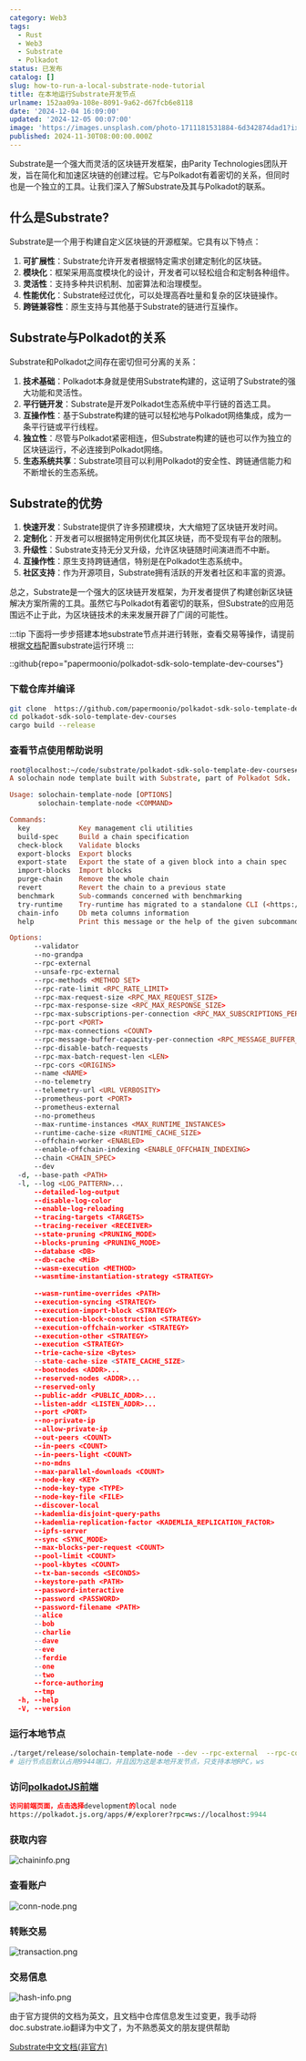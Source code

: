 ```yaml
---
category: Web3
tags:
  - Rust
  - Web3
  - Substrate
  - Polkadot
status: 已发布
catalog: []
slug: how-to-run-a-local-substrate-node-tutorial
title: 在本地运行Substrate开发节点
urlname: 152aa09a-108e-8091-9a62-d67fcb6e8118
date: '2024-12-04 16:09:00'
updated: '2024-12-05 00:07:00'
image: 'https://images.unsplash.com/photo-1711181531884-6d342874dad1?ixlib=rb-4.0.3&q=85&fm=jpg&crop=entropy&cs=srgb'
published: 2024-11-30T08:00:00.000Z
---
```


Substrate是一个强大而灵活的区块链开发框架，由Parity Technologies团队开发，旨在简化和加速区块链的创建过程。它与Polkadot有着密切的关系，但同时也是一个独立的工具。让我们深入了解Substrate及其与Polkadot的联系。


## 什么是Substrate?


Substrate是一个用于构建自定义区块链的开源框架。它具有以下特点：

1. **可扩展性**：Substrate允许开发者根据特定需求创建定制化的区块链。
2. **模块化**：框架采用高度模块化的设计，开发者可以轻松组合和定制各种组件。
3. **灵活性**：支持多种共识机制、加密算法和治理模型。
4. **性能优化**：Substrate经过优化，可以处理高吞吐量和复杂的区块链操作。
5. **跨链兼容性**：原生支持与其他基于Substrate的链进行互操作。

## Substrate与Polkadot的关系


Substrate和Polkadot之间存在密切但可分离的关系：

1. **技术基础**：Polkadot本身就是使用Substrate构建的，这证明了Substrate的强大功能和灵活性。
2. **平行链开发**：Substrate是开发Polkadot生态系统中平行链的首选工具。
3. **互操作性**：基于Substrate构建的链可以轻松地与Polkadot网络集成，成为一条平行链或平行线程。
4. **独立性**：尽管与Polkadot紧密相连，但Substrate构建的链也可以作为独立的区块链运行，不必连接到Polkadot网络。
5. **生态系统共享**：Substrate项目可以利用Polkadot的安全性、跨链通信能力和不断增长的生态系统。

## Substrate的优势

1. **快速开发**：Substrate提供了许多预建模块，大大缩短了区块链开发时间。
2. **定制化**：开发者可以根据特定用例优化其区块链，而不受现有平台的限制。
3. **升级性**：Substrate支持无分叉升级，允许区块链随时间演进而不中断。
4. **互操作性**：原生支持跨链通信，特别是在Polkadot生态系统中。
5. **社区支持**：作为开源项目，Substrate拥有活跃的开发者社区和丰富的资源。

总之，Substrate是一个强大的区块链开发框架，为开发者提供了构建创新区块链解决方案所需的工具。虽然它与Polkadot有着密切的联系，但Substrate的应用范围远不止于此，为区块链技术的未来发展开辟了广阔的可能性。


:::tip
下面将一步步搭建本地substrate节点并进行转账，查看交易等操作，请提前根据[文档](https://substrate-docs.pages.dev/en/install/macos/?mode=light)配置substrate运行环境
:::


::github{repo="papermoonio/polkadot-sdk-solo-template-dev-courses"}


### 下载仓库并编译


```bash
git clone  https://github.com/papermoonio/polkadot-sdk-solo-template-dev-courses 
cd polkadot-sdk-solo-template-dev-courses
cargo build --release
```


### 查看节点使用帮助说明


```prolog
root@localhost:~/code/substrate/polkadot-sdk-solo-template-dev-courses# ./target/release/solochain-template-node -h
A solochain node template built with Substrate, part of Polkadot Sdk.

Usage: solochain-template-node [OPTIONS]
       solochain-template-node <COMMAND>

Commands:
  key            Key management cli utilities
  build-spec     Build a chain specification
  check-block    Validate blocks
  export-blocks  Export blocks
  export-state   Export the state of a given block into a chain spec
  import-blocks  Import blocks
  purge-chain    Remove the whole chain
  revert         Revert the chain to a previous state
  benchmark      Sub-commands concerned with benchmarking
  try-runtime    Try-runtime has migrated to a standalone CLI (<https://github.com/paritytech/try-runtime-cli>). The subcommand exists as a stub and deprecation notice. It will be removed entirely some time after January 2024
  chain-info     Db meta columns information
  help           Print this message or the help of the given subcommand(s)

Options:
      --validator                                                                                Enable validator mode
      --no-grandpa                                                                               Disable GRANDPA
      --rpc-external                                                                             Listen to all RPC interfaces (default: local)
      --unsafe-rpc-external                                                                      Listen to all RPC interfaces
      --rpc-methods <METHOD SET>                                                                 RPC methods to expose. [default: auto] [possible values: auto, safe, unsafe]
      --rpc-rate-limit <RPC_RATE_LIMIT>                                                          RPC rate limiting (calls/minute) for each connection
      --rpc-max-request-size <RPC_MAX_REQUEST_SIZE>                                              Set the maximum RPC request payload size for both HTTP and WS in megabytes [default: 15]
      --rpc-max-response-size <RPC_MAX_RESPONSE_SIZE>                                            Set the maximum RPC response payload size for both HTTP and WS in megabytes [default: 15]
      --rpc-max-subscriptions-per-connection <RPC_MAX_SUBSCRIPTIONS_PER_CONNECTION>              Set the maximum concurrent subscriptions per connection [default: 1024]
      --rpc-port <PORT>                                                                          Specify JSON-RPC server TCP port
      --rpc-max-connections <COUNT>                                                              Maximum number of RPC server connections [default: 100]
      --rpc-message-buffer-capacity-per-connection <RPC_MESSAGE_BUFFER_CAPACITY_PER_CONNECTION>  The number of messages the RPC server is allowed to keep in memory [default: 64]
      --rpc-disable-batch-requests                                                               Disable RPC batch requests
      --rpc-max-batch-request-len <LEN>                                                          Limit the max length per RPC batch request
      --rpc-cors <ORIGINS>                                                                       Specify browser *origins* allowed to access the HTTP & WS RPC servers
      --name <NAME>                                                                              The human-readable name for this node
      --no-telemetry                                                                             Disable connecting to the Substrate telemetry server
      --telemetry-url <URL VERBOSITY>                                                            The URL of the telemetry server to connect to
      --prometheus-port <PORT>                                                                   Specify Prometheus exporter TCP Port
      --prometheus-external                                                                      Expose Prometheus exporter on all interfaces
      --no-prometheus                                                                            Do not expose a Prometheus exporter endpoint
      --max-runtime-instances <MAX_RUNTIME_INSTANCES>                                            The size of the instances cache for each runtime [max: 32] [default: 8]
      --runtime-cache-size <RUNTIME_CACHE_SIZE>                                                  Maximum number of different runtimes that can be cached [default: 2]
      --offchain-worker <ENABLED>                                                                Execute offchain workers on every block [default: when-authority] [possible values: always, never, when-authority]
      --enable-offchain-indexing <ENABLE_OFFCHAIN_INDEXING>                                      Enable offchain indexing API [default: false] [possible values: true, false]
      --chain <CHAIN_SPEC>                                                                       Specify the chain specification
      --dev                                                                                      Specify the development chain
  -d, --base-path <PATH>                                                                         Specify custom base path
  -l, --log <LOG_PATTERN>...                                                                     Sets a custom logging filter (syntax: `<target>=<level>`)
      --detailed-log-output                                                                      Enable detailed log output
      --disable-log-color                                                                        Disable log color output
      --enable-log-reloading                                                                     Enable feature to dynamically update and reload the log filter
      --tracing-targets <TARGETS>                                                                Sets a custom profiling filter
      --tracing-receiver <RECEIVER>                                                              Receiver to process tracing messages [default: log] [possible values: log]
      --state-pruning <PRUNING_MODE>                                                             Specify the state pruning mode
      --blocks-pruning <PRUNING_MODE>                                                            Specify the blocks pruning mode [default: archive-canonical]
      --database <DB>                                                                            Select database backend to use [possible values: rocksdb, paritydb, auto, paritydb-experimental]
      --db-cache <MiB>                                                                           Limit the memory the database cache can use
      --wasm-execution <METHOD>                                                                  Method for executing Wasm runtime code [default: compiled] [possible values: interpreted-i-know-what-i-do, compiled]
      --wasmtime-instantiation-strategy <STRATEGY>                                               The WASM instantiation method to use [default: pooling-copy-on-write] [possible values: pooling-copy-on-write, recreate-instance-copy-on-write, pooling,
                                                                                                 recreate-instance]
      --wasm-runtime-overrides <PATH>                                                            Specify the path where local WASM runtimes are stored
      --execution-syncing <STRATEGY>                                                             Runtime execution strategy for importing blocks during initial sync [possible values: native, wasm, both, native-else-wasm]
      --execution-import-block <STRATEGY>                                                        Runtime execution strategy for general block import (including locally authored blocks) [possible values: native, wasm, both, native-else-wasm]
      --execution-block-construction <STRATEGY>                                                  Runtime execution strategy for constructing blocks [possible values: native, wasm, both, native-else-wasm]
      --execution-offchain-worker <STRATEGY>                                                     Runtime execution strategy for offchain workers [possible values: native, wasm, both, native-else-wasm]
      --execution-other <STRATEGY>                                                               Runtime execution strategy when not syncing, importing or constructing blocks [possible values: native, wasm, both, native-else-wasm]
      --execution <STRATEGY>                                                                     The execution strategy that should be used by all execution contexts [possible values: native, wasm, both, native-else-wasm]
      --trie-cache-size <Bytes>                                                                  Specify the state cache size [default: 67108864]
      --state-cache-size <STATE_CACHE_SIZE>                                                      DEPRECATED: switch to `--trie-cache-size`
      --bootnodes <ADDR>...                                                                      Specify a list of bootnodes
      --reserved-nodes <ADDR>...                                                                 Specify a list of reserved node addresses
      --reserved-only                                                                            Whether to only synchronize the chain with reserved nodes
      --public-addr <PUBLIC_ADDR>...                                                             Public address that other nodes will use to connect to this node
      --listen-addr <LISTEN_ADDR>...                                                             Listen on this multiaddress
      --port <PORT>                                                                              Specify p2p protocol TCP port
      --no-private-ip                                                                            Always forbid connecting to private IPv4/IPv6 addresses
      --allow-private-ip                                                                         Always accept connecting to private IPv4/IPv6 addresses
      --out-peers <COUNT>                                                                        Number of outgoing connections we're trying to maintain [default: 8]
      --in-peers <COUNT>                                                                         Maximum number of inbound full nodes peers [default: 32]
      --in-peers-light <COUNT>                                                                   Maximum number of inbound light nodes peers [default: 100]
      --no-mdns                                                                                  Disable mDNS discovery (default: true)
      --max-parallel-downloads <COUNT>                                                           Maximum number of peers from which to ask for the same blocks in parallel [default: 5]
      --node-key <KEY>                                                                           Secret key to use for p2p networking
      --node-key-type <TYPE>                                                                     Crypto primitive to use for p2p networking [default: ed25519] [possible values: ed25519]
      --node-key-file <FILE>                                                                     File from which to read the node's secret key to use for p2p networking
      --discover-local                                                                           Enable peer discovery on local networks
      --kademlia-disjoint-query-paths                                                            Require iterative Kademlia DHT queries to use disjoint paths
      --kademlia-replication-factor <KADEMLIA_REPLICATION_FACTOR>                                Kademlia replication factor [default: 20]
      --ipfs-server                                                                              Join the IPFS network and serve transactions over bitswap protocol
      --sync <SYNC_MODE>                                                                         Blockchain syncing mode. [default: full] [possible values: full, fast, fast-unsafe, warp]
      --max-blocks-per-request <COUNT>                                                           Maximum number of blocks per request [default: 64]
      --pool-limit <COUNT>                                                                       Maximum number of transactions in the transaction pool [default: 8192]
      --pool-kbytes <COUNT>                                                                      Maximum number of kilobytes of all transactions stored in the pool [default: 20480]
      --tx-ban-seconds <SECONDS>                                                                 How long a transaction is banned for
      --keystore-path <PATH>                                                                     Specify custom keystore path
      --password-interactive                                                                     Use interactive shell for entering the password used by the keystore
      --password <PASSWORD>                                                                      Password used by the keystore
      --password-filename <PATH>                                                                 File that contains the password used by the keystore
      --alice                                                                                    Shortcut for `--name Alice --validator`
      --bob                                                                                      Shortcut for `--name Bob --validator`
      --charlie                                                                                  Shortcut for `--name Charlie --validator`
      --dave                                                                                     Shortcut for `--name Dave --validator`
      --eve                                                                                      Shortcut for `--name Eve --validator`
      --ferdie                                                                                   Shortcut for `--name Ferdie --validator`
      --one                                                                                      Shortcut for `--name One --validator`
      --two                                                                                      Shortcut for `--name Two --validator`
      --force-authoring                                                                          Enable authoring even when offline
      --tmp                                                                                      Run a temporary node
  -h, --help                                                                                     Print help (see more with '--help')
  -V, --version                                                                                  Print version
```


### 运行本地节点


```bash
./target/release/solochain-template-node --dev --rpc-external  --rpc-cors all
# 运行节点后默认占用9944端口，并且因为这是本地开发节点，只支持本地RPC，ws
```


### 访问[polkadotJS前端](https://polkadot.js.org/apps/#/explorer?rpc=ws://localhost:9944)


```prolog
访问前端页面，点击选择development的local node
https://polkadot.js.org/apps/#/explorer?rpc=ws://localhost:9944
```


### 获取内容


![chaininfo.png](https://prod-files-secure.s3.us-west-2.amazonaws.com/5d24fe63-e567-4804-86f9-9fdc62e13082/89be5adf-5619-4306-be75-45b425e3c446/chaininfo.png?X-Amz-Algorithm=AWS4-HMAC-SHA256&X-Amz-Content-Sha256=UNSIGNED-PAYLOAD&X-Amz-Credential=ASIAZI2LB46655ZQ5V5U%2F20250329%2Fus-west-2%2Fs3%2Faws4_request&X-Amz-Date=20250329T213138Z&X-Amz-Expires=3600&X-Amz-Security-Token=IQoJb3JpZ2luX2VjEBUaCXVzLXdlc3QtMiJHMEUCIGA%2FcIGsQWkGOSlL2w%2F07v6TQilq8HoEzwuFzfy5RqcGAiEA95NbAz1jfsV5WwS%2BijPFfV7W49P0FuhRyzu%2BEruXxcUq%2FwMIfhAAGgw2Mzc0MjMxODM4MDUiDCzT34XFtuIJPEnFQCrcAwdDi8v7NS7i2M0BK8RnkUcCxH4QrHvn%2BAa2JtB0c9uYfF2h8xLzPxKKeJUhsNuJZb%2BjzbMQbso5x0T5ETt1bGz4l25DEDGUj9g43wqEM8py9boiOoPue5%2FNL1xktnjXavMb2zeuzTBoHVmRUaNcnLlf1nsyVY8aMV7FyNA0BiRozjjxDOTw2Vw3QSvJpHqVCvCjM%2FgsQP8nGanzRRgKoaaAQw79SopJ84JepzdvPnXhgQZIFQeN%2ByIGtqGi4NF8oCVu12oB3SlzmMRuspgx%2F2QN%2FlHmgD8DPlugqYYdWdXyaYUD40JqebgT058O7pAF7lQT2ce2%2Fd8kTsLXfdNDFeET3R0nqHIFTcUznWxZHlhlhO5HbPa8xmpCWOPkn8QG77t8MuaaqM8om3E4XR0NGeM26Rs700t2p0nazpVf1afp54glxacFGLvyf3mdfmIW1Xu9Vq%2B2KTBxDO1UBFKHmA%2BSVEPpZKGbT128aWOiuVoqWVYuxYV1PD1zC6FgzI%2F4jTh4IZENRPaNqGSLEp1MWYExuzqdW2QwNICnSld2zo1rGfAIPAC2LDTg6os5t6aG3P1ZAn4Kcec%2FB%2BYO8eWpkc2JEhJFMd0aJeoWA9gE2EtyFR0%2B%2FwzQBMLA1S7%2BMOy%2Fob8GOqUBzdJYB52WJXlCa83rCLCMyVmG%2Fk0G6x2Ig4BfY9syR4eypE2lv63SigD8%2BvyhTDsj915K20%2F3jEc%2BUSS4q4raWD7Uxp9FawAL2utsZ5R1crPwFbODXWHvtjjvhWlDP0I0KF3YCI51WXz0Dqs%2FvVamGMwvHiX62UridtNprDE5o7VYJrWr%2B1%2F4%2BINVhvhMmCjwFvRFdAh%2BXnZtBmJcZqE%2F%2Bwtbs0An&X-Amz-Signature=38dca378359859790846b47f85c6e702784211329cb8d744ec9cc5ed15978757&X-Amz-SignedHeaders=host&x-id=GetObject)


### 查看账户


![conn-node.png](https://prod-files-secure.s3.us-west-2.amazonaws.com/5d24fe63-e567-4804-86f9-9fdc62e13082/05964f92-c6d8-42d1-b4a1-b3a852295683/conn-node.png?X-Amz-Algorithm=AWS4-HMAC-SHA256&X-Amz-Content-Sha256=UNSIGNED-PAYLOAD&X-Amz-Credential=ASIAZI2LB46655ZQ5V5U%2F20250329%2Fus-west-2%2Fs3%2Faws4_request&X-Amz-Date=20250329T213138Z&X-Amz-Expires=3600&X-Amz-Security-Token=IQoJb3JpZ2luX2VjEBUaCXVzLXdlc3QtMiJHMEUCIGA%2FcIGsQWkGOSlL2w%2F07v6TQilq8HoEzwuFzfy5RqcGAiEA95NbAz1jfsV5WwS%2BijPFfV7W49P0FuhRyzu%2BEruXxcUq%2FwMIfhAAGgw2Mzc0MjMxODM4MDUiDCzT34XFtuIJPEnFQCrcAwdDi8v7NS7i2M0BK8RnkUcCxH4QrHvn%2BAa2JtB0c9uYfF2h8xLzPxKKeJUhsNuJZb%2BjzbMQbso5x0T5ETt1bGz4l25DEDGUj9g43wqEM8py9boiOoPue5%2FNL1xktnjXavMb2zeuzTBoHVmRUaNcnLlf1nsyVY8aMV7FyNA0BiRozjjxDOTw2Vw3QSvJpHqVCvCjM%2FgsQP8nGanzRRgKoaaAQw79SopJ84JepzdvPnXhgQZIFQeN%2ByIGtqGi4NF8oCVu12oB3SlzmMRuspgx%2F2QN%2FlHmgD8DPlugqYYdWdXyaYUD40JqebgT058O7pAF7lQT2ce2%2Fd8kTsLXfdNDFeET3R0nqHIFTcUznWxZHlhlhO5HbPa8xmpCWOPkn8QG77t8MuaaqM8om3E4XR0NGeM26Rs700t2p0nazpVf1afp54glxacFGLvyf3mdfmIW1Xu9Vq%2B2KTBxDO1UBFKHmA%2BSVEPpZKGbT128aWOiuVoqWVYuxYV1PD1zC6FgzI%2F4jTh4IZENRPaNqGSLEp1MWYExuzqdW2QwNICnSld2zo1rGfAIPAC2LDTg6os5t6aG3P1ZAn4Kcec%2FB%2BYO8eWpkc2JEhJFMd0aJeoWA9gE2EtyFR0%2B%2FwzQBMLA1S7%2BMOy%2Fob8GOqUBzdJYB52WJXlCa83rCLCMyVmG%2Fk0G6x2Ig4BfY9syR4eypE2lv63SigD8%2BvyhTDsj915K20%2F3jEc%2BUSS4q4raWD7Uxp9FawAL2utsZ5R1crPwFbODXWHvtjjvhWlDP0I0KF3YCI51WXz0Dqs%2FvVamGMwvHiX62UridtNprDE5o7VYJrWr%2B1%2F4%2BINVhvhMmCjwFvRFdAh%2BXnZtBmJcZqE%2F%2Bwtbs0An&X-Amz-Signature=b0a861db538b3986f426cefa10e9f870d87374d4e5490b341c5e172752be9041&X-Amz-SignedHeaders=host&x-id=GetObject)


### 转账交易


![transaction.png](https://prod-files-secure.s3.us-west-2.amazonaws.com/5d24fe63-e567-4804-86f9-9fdc62e13082/65593d3b-9b56-4fbe-a383-1447c903127f/transaction.png?X-Amz-Algorithm=AWS4-HMAC-SHA256&X-Amz-Content-Sha256=UNSIGNED-PAYLOAD&X-Amz-Credential=ASIAZI2LB46655ZQ5V5U%2F20250329%2Fus-west-2%2Fs3%2Faws4_request&X-Amz-Date=20250329T213138Z&X-Amz-Expires=3600&X-Amz-Security-Token=IQoJb3JpZ2luX2VjEBUaCXVzLXdlc3QtMiJHMEUCIGA%2FcIGsQWkGOSlL2w%2F07v6TQilq8HoEzwuFzfy5RqcGAiEA95NbAz1jfsV5WwS%2BijPFfV7W49P0FuhRyzu%2BEruXxcUq%2FwMIfhAAGgw2Mzc0MjMxODM4MDUiDCzT34XFtuIJPEnFQCrcAwdDi8v7NS7i2M0BK8RnkUcCxH4QrHvn%2BAa2JtB0c9uYfF2h8xLzPxKKeJUhsNuJZb%2BjzbMQbso5x0T5ETt1bGz4l25DEDGUj9g43wqEM8py9boiOoPue5%2FNL1xktnjXavMb2zeuzTBoHVmRUaNcnLlf1nsyVY8aMV7FyNA0BiRozjjxDOTw2Vw3QSvJpHqVCvCjM%2FgsQP8nGanzRRgKoaaAQw79SopJ84JepzdvPnXhgQZIFQeN%2ByIGtqGi4NF8oCVu12oB3SlzmMRuspgx%2F2QN%2FlHmgD8DPlugqYYdWdXyaYUD40JqebgT058O7pAF7lQT2ce2%2Fd8kTsLXfdNDFeET3R0nqHIFTcUznWxZHlhlhO5HbPa8xmpCWOPkn8QG77t8MuaaqM8om3E4XR0NGeM26Rs700t2p0nazpVf1afp54glxacFGLvyf3mdfmIW1Xu9Vq%2B2KTBxDO1UBFKHmA%2BSVEPpZKGbT128aWOiuVoqWVYuxYV1PD1zC6FgzI%2F4jTh4IZENRPaNqGSLEp1MWYExuzqdW2QwNICnSld2zo1rGfAIPAC2LDTg6os5t6aG3P1ZAn4Kcec%2FB%2BYO8eWpkc2JEhJFMd0aJeoWA9gE2EtyFR0%2B%2FwzQBMLA1S7%2BMOy%2Fob8GOqUBzdJYB52WJXlCa83rCLCMyVmG%2Fk0G6x2Ig4BfY9syR4eypE2lv63SigD8%2BvyhTDsj915K20%2F3jEc%2BUSS4q4raWD7Uxp9FawAL2utsZ5R1crPwFbODXWHvtjjvhWlDP0I0KF3YCI51WXz0Dqs%2FvVamGMwvHiX62UridtNprDE5o7VYJrWr%2B1%2F4%2BINVhvhMmCjwFvRFdAh%2BXnZtBmJcZqE%2F%2Bwtbs0An&X-Amz-Signature=456523f39d9d66d03d74feffbac75e14d9c1387f6fcf0063fdda6eceb8888896&X-Amz-SignedHeaders=host&x-id=GetObject)


### 交易信息


![hash-info.png](https://prod-files-secure.s3.us-west-2.amazonaws.com/5d24fe63-e567-4804-86f9-9fdc62e13082/7b9b0ba8-edf2-4998-9e9d-9cde7a64aa23/hash-info.png?X-Amz-Algorithm=AWS4-HMAC-SHA256&X-Amz-Content-Sha256=UNSIGNED-PAYLOAD&X-Amz-Credential=ASIAZI2LB46655ZQ5V5U%2F20250329%2Fus-west-2%2Fs3%2Faws4_request&X-Amz-Date=20250329T213138Z&X-Amz-Expires=3600&X-Amz-Security-Token=IQoJb3JpZ2luX2VjEBUaCXVzLXdlc3QtMiJHMEUCIGA%2FcIGsQWkGOSlL2w%2F07v6TQilq8HoEzwuFzfy5RqcGAiEA95NbAz1jfsV5WwS%2BijPFfV7W49P0FuhRyzu%2BEruXxcUq%2FwMIfhAAGgw2Mzc0MjMxODM4MDUiDCzT34XFtuIJPEnFQCrcAwdDi8v7NS7i2M0BK8RnkUcCxH4QrHvn%2BAa2JtB0c9uYfF2h8xLzPxKKeJUhsNuJZb%2BjzbMQbso5x0T5ETt1bGz4l25DEDGUj9g43wqEM8py9boiOoPue5%2FNL1xktnjXavMb2zeuzTBoHVmRUaNcnLlf1nsyVY8aMV7FyNA0BiRozjjxDOTw2Vw3QSvJpHqVCvCjM%2FgsQP8nGanzRRgKoaaAQw79SopJ84JepzdvPnXhgQZIFQeN%2ByIGtqGi4NF8oCVu12oB3SlzmMRuspgx%2F2QN%2FlHmgD8DPlugqYYdWdXyaYUD40JqebgT058O7pAF7lQT2ce2%2Fd8kTsLXfdNDFeET3R0nqHIFTcUznWxZHlhlhO5HbPa8xmpCWOPkn8QG77t8MuaaqM8om3E4XR0NGeM26Rs700t2p0nazpVf1afp54glxacFGLvyf3mdfmIW1Xu9Vq%2B2KTBxDO1UBFKHmA%2BSVEPpZKGbT128aWOiuVoqWVYuxYV1PD1zC6FgzI%2F4jTh4IZENRPaNqGSLEp1MWYExuzqdW2QwNICnSld2zo1rGfAIPAC2LDTg6os5t6aG3P1ZAn4Kcec%2FB%2BYO8eWpkc2JEhJFMd0aJeoWA9gE2EtyFR0%2B%2FwzQBMLA1S7%2BMOy%2Fob8GOqUBzdJYB52WJXlCa83rCLCMyVmG%2Fk0G6x2Ig4BfY9syR4eypE2lv63SigD8%2BvyhTDsj915K20%2F3jEc%2BUSS4q4raWD7Uxp9FawAL2utsZ5R1crPwFbODXWHvtjjvhWlDP0I0KF3YCI51WXz0Dqs%2FvVamGMwvHiX62UridtNprDE5o7VYJrWr%2B1%2F4%2BINVhvhMmCjwFvRFdAh%2BXnZtBmJcZqE%2F%2Bwtbs0An&X-Amz-Signature=8b9018a745b348e46ecc7291d9c54fce57964e7c64edeabe834132db84752c44&X-Amz-SignedHeaders=host&x-id=GetObject)


由于官方提供的文档为英文，且文档中仓库信息发生过变更，我手动将doc.substrate.io翻译为中文了，为不熟悉英文的朋友提供帮助


[ Substrate中文文档(非官方)](https://substrate-docs.pages.dev/en/tutorials/build-a-blockchain/?mode=light)

